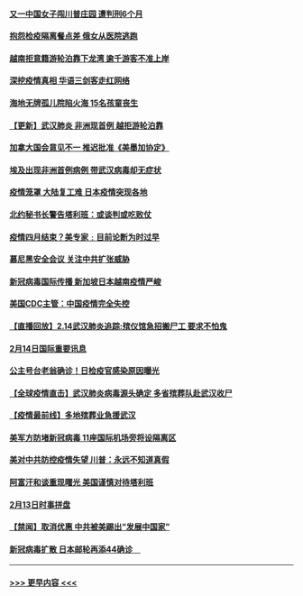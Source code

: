 #### [又一中国女子闯川普庄园 遭判刑6个月](../pages/prog202/a102777673.md?t=02151456) 
#### [抱怨检疫隔离餐点差 俄女从医院逃跑](../pages/prog202/a102777667.md?t=02151456) 
#### [越南拒意籍游轮泊靠下龙湾 逾千游客不准上岸](../pages/prog202/a102777646.md?t=02151456) 
#### [深挖疫情真相 华语三剑客走红网络](../pages/prog202/a102777624.md?t=02151456) 
#### [海地无牌孤儿院陷火海 15名孩童丧生](../pages/prog202/a102777620.md?t=02151456) 
#### [【更新】武汉肺炎 非洲现首例 越拒游轮泊靠](../pages/prog202/a102770740.md?t=02151456) 
#### [加拿大国会意见不一 推迟批准《美墨加协定》](../pages/prog202/a102777575.md?t=02151456) 
#### [埃及出现非洲首例病例 带武汉病毒却无症状](../pages/prog202/a102777559.md?t=02151456) 
#### [疫情笼罩 大陆复工难 日本疫情突现各地](../pages/prog202/a102777455.md?t=02151456) 
#### [北约秘书长警告塔利班：或谈判或吃败仗](../pages/prog202/a102777442.md?t=02151456) 
#### [疫情四月结束？美专家﹕目前论断为时过早](../pages/prog202/a102777248.md?t=02151456) 
#### [慕尼黑安全会议 关注中共扩张威胁](../pages/prog202/a102777254.md?t=02151456) 
#### [新冠病毒国际传播 新加坡日本越南疫情严峻](../pages/prog202/a102777245.md?t=02151456) 
#### [美国CDC主管：中国疫情完全失控](../pages/prog202/a102777236.md?t=02151456) 
#### [【直播回放】2.14武汉肺炎追踪:殡仪馆急招搬尸工 要求不怕鬼](../pages/prog202/a102777141.md?t=02151456) 
#### [2月14日国际重要讯息](../pages/prog202/a102777073.md?t=02151456) 
#### [公主号台老翁确诊！日检疫官感染原因曝光](../pages/prog202/a102777075.md?t=02151456) 
#### [【全球疫情直击】武汉肺炎病毒源头确定 多省殡葬队赴武汉收尸](../pages/prog202/a102777026.md?t=02151456) 
#### [【疫情最前线】多地殡葬业急援武汉](../pages/prog202/a102776986.md?t=02151456) 
#### [美军方防堵新冠病毒 11座国际机场旁将设隔离区](../pages/prog202/a102776870.md?t=02151456) 
#### [美对中共防控疫情失望 川普：永远不知道真假](../pages/prog202/a102776836.md?t=02151456) 
#### [阿富汗和谈重现曙光 美国谨慎对待塔利班](../pages/prog202/a102776748.md?t=02151456) 
#### [2月13日时事拼盘](../pages/prog202/a102776689.md?t=02151456) 
#### [【禁闻】取消优惠 中共被美踢出“发展中国家”](../pages/prog202/a102776670.md?t=02151456) 
#### [新冠病毒扩散 日本邮轮再添44确诊　](../pages/prog202/a102776518.md?t=02151456) 

----
#### [ >>> 更早内容 <<< ](../indexes/prog202-earlier.md)
